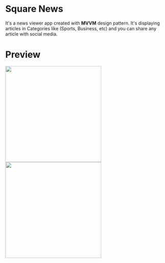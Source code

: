 # Square News

It's a news viewer app created with **MVVM** design pattern. It's displaying articles in Categories like (Sports, Business, etc) and you can share any article with social media.

# Preview

<img width = "300" src = "https://user-images.githubusercontent.com/30387348/72662308-1893bb00-39ff-11ea-915c-835340a20ec5.png" /> <img width = "300" src = "https://user-images.githubusercontent.com/30387348/72662309-19c4e800-39ff-11ea-8dc9-391655755ed2.png" /> 

